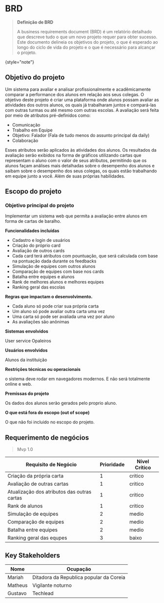 # BRD

> **Definição de BRD**
>
> A business requirements document (BRD) é um relatório detalhado que descreve tudo o que um novo projeto requer para
obter sucesso. Este documento delineia os objetivos do projeto, o que é esperado ao longo do ciclo de vida do projeto e
o que é necessário para alcançar o projeto.
>
{style="note"}



## Objetivo do projeto

Um sistema para avaliar e analisar profissionalmente e acadêmicamente comparar a performance dos alunos em relação aos
seus colegas.
O objetivo deste projeto é criar uma plataforma onde alunos possam avaliar as atividades dos outros alunos, os quais já
trabalharam juntos e compará-las
com outras turmas ou até mesmo com outras escolas. A avaliação será feita por meio de atributos pré-definidos como:

- Comunicação
- Trabalho em Equipe
- Objetivo: Falador (Fala de tudo menos do assunto principal da daily)
- Colaboração

Esses atributos serão aplicados às atividades dos alunos. Os resultados da avaliação serão exibidos na forma de gráficos
utilizando cartas que representam o aluno com o valor de seus atributos,
permitindo que os alunos façam análises mais detalhadas sobre o desempenho dos alunos e saibam sobre o desempenho dos
seus colegas, os quais estão trabalhando em equipe junto a você.  Além de suas próprias habilidades.

## Escopo do projeto

### Objetivo principal do projeto

Implementar um sistema web que permita a avaliação entre alunos em forma de cartas de baralho.

**Funcionalidades incluídas**

- Cadastro e login de usuários
- Criação do próprio card
- Avaliação de outros cards
- Cada card terá atributos com pountuação, que será calculada com base na pontuação dada durante os feedbacks
- Simulação de equipes com outros alunos
- Comparação de equipes com base nos cards
- Batalha entre equipes e alunos
- Rank de melhores alunos e melhores equipes
- Ranking geral das escolas

**Regras que impactam o desenvolvimento.**

- Cada aluno só pode criar sua própria carta
- Um aluno só pode avaliar outra carta uma vez
- Uma carta só pode ser avaliada uma vez por aluno
- As avaliações são anônimas

**Sistemas envolvidos**

User service Opaleiros

**Usuários envolvidos**

Alunos da instituição


**Restrições técnicas ou operacionais**

o sistema deve rodar em navegadores modernos. E não será totalmente online e web.

**Premissas do projeto**

Os dados dos alunos serão gerados pelo proprio aluno.

**O que está fora do escopo (out of scope)**

O que não foi incluido no escopo do projeto.

## Requerimento de negócios

> Mvp 1.0

| Requisito de Negócio                        | Prioridade | Nível Crítico |
|---------------------------------------------|------------|---------------|
| Criação da própria carta                    | 1          | critico       |
| Avaliação de outras cartas                  | 1          | critico       |
| Atualização dos atributos das outras cartas | 1          | critico       |
| Rank de alunos                              | 1          | critico       |
| Simulação de equipes                        | 2          | medio         |
| Comparação de equipes                       | 2          | medio         |
| Batalha entre equipes                       | 2          | medio         |
| Ranking geral das equpes                    | 3          | baixo         |

## Key Stakeholders

| Nome    | Ocupação                                |
|---------|-----------------------------------------|
| Mariah  | Ditadora da Republica popular da Coreia |
| Matheus | Vigilante noturno                       |
| Gustavo | Techlead                                |

